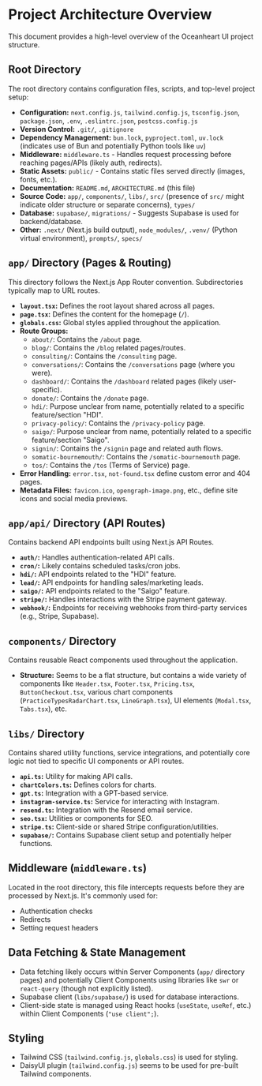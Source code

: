 # Project Architecture Overview

This document provides a high-level overview of the Oceanheart UI project structure.

## Root Directory

The root directory contains configuration files, scripts, and top-level project setup:

-   **Configuration:** `next.config.js`, `tailwind.config.js`, `tsconfig.json`, `package.json`, `.env`, `.eslintrc.json`, `postcss.config.js`
-   **Version Control:** `.git/`, `.gitignore`
-   **Dependency Management:** `bun.lock`, `pyproject.toml`, `uv.lock` (indicates use of Bun and potentially Python tools like `uv`)
-   **Middleware:** `middleware.ts` - Handles request processing before reaching pages/APIs (likely auth, redirects).
-   **Static Assets:** `public/` - Contains static files served directly (images, fonts, etc.).
-   **Documentation:** `README.md`, `ARCHITECTURE.md` (this file)
-   **Source Code:** `app/`, `components/`, `libs/`, `src/` (presence of `src/` might indicate older structure or separate concerns), `types/`
-   **Database:** `supabase/`, `migrations/` - Suggests Supabase is used for backend/database.
-   **Other:** `.next/` (Next.js build output), `node_modules/`, `.venv/` (Python virtual environment), `prompts/`, `specs/`

## `app/` Directory (Pages & Routing)

This directory follows the Next.js App Router convention. Subdirectories typically map to URL routes.

-   **`layout.tsx`:** Defines the root layout shared across all pages.
-   **`page.tsx`:** Defines the content for the homepage (`/`).
-   **`globals.css`:** Global styles applied throughout the application.
-   **Route Groups:**
    -   `about/`: Contains the `/about` page.
    -   `blog/`: Contains the `/blog` related pages/routes.
    -   `consulting/`: Contains the `/consulting` page.
    -   `conversations/`: Contains the `/conversations` page (where you were).
    -   `dashboard/`: Contains the `/dashboard` related pages (likely user-specific).
    -   `donate/`: Contains the `/donate` page.
    -   `hdi/`: Purpose unclear from name, potentially related to a specific feature/section "HDI".
    -   `privacy-policy/`: Contains the `/privacy-policy` page.
    -   `saigo/`: Purpose unclear from name, potentially related to a specific feature/section "Saigo".
    -   `signin/`: Contains the `/signin` page and related auth flows.
    -   `somatic-bournemouth/`: Contains the `/somatic-bournemouth` page.
    -   `tos/`: Contains the `/tos` (Terms of Service) page.
-   **Error Handling:** `error.tsx`, `not-found.tsx` define custom error and 404 pages.
-   **Metadata Files:** `favicon.ico`, `opengraph-image.png`, etc., define site icons and social media previews.

## `app/api/` Directory (API Routes)

Contains backend API endpoints built using Next.js API Routes.

-   **`auth/`:** Handles authentication-related API calls.
-   **`cron/`:** Likely contains scheduled tasks/cron jobs.
-   **`hdi/`:** API endpoints related to the "HDI" feature.
-   **`lead/`:** API endpoints for handling sales/marketing leads.
-   **`saigo/`:** API endpoints related to the "Saigo" feature.
-   **`stripe/`:** Handles interactions with the Stripe payment gateway.
-   **`webhook/`:** Endpoints for receiving webhooks from third-party services (e.g., Stripe, Supabase).

## `components/` Directory

Contains reusable React components used throughout the application.

-   **Structure:** Seems to be a flat structure, but contains a wide variety of components like `Header.tsx`, `Footer.tsx`, `Pricing.tsx`, `ButtonCheckout.tsx`, various chart components (`PracticeTypesRadarChart.tsx`, `LineGraph.tsx`), UI elements (`Modal.tsx`, `Tabs.tsx`), etc.

## `libs/` Directory

Contains shared utility functions, service integrations, and potentially core logic not tied to specific UI components or API routes.

-   **`api.ts`:** Utility for making API calls.
-   **`chartColors.ts`:** Defines colors for charts.
-   **`gpt.ts`:** Integration with a GPT-based service.
-   **`instagram-service.ts`:** Service for interacting with Instagram.
-   **`resend.ts`:** Integration with the Resend email service.
-   **`seo.tsx`:** Utilities or components for SEO.
-   **`stripe.ts`:** Client-side or shared Stripe configuration/utilities.
-   **`supabase/`:** Contains Supabase client setup and potentially helper functions.

## Middleware (`middleware.ts`)

Located in the root directory, this file intercepts requests before they are processed by Next.js. It's commonly used for:

-   Authentication checks
-   Redirects
-   Setting request headers

## Data Fetching & State Management

-   Data fetching likely occurs within Server Components (`app/` directory pages) and potentially Client Components using libraries like `swr` or `react-query` (though not explicitly listed).
-   Supabase client (`libs/supabase/`) is used for database interactions.
-   Client-side state is managed using React hooks (`useState`, `useRef`, etc.) within Client Components (`"use client";`).

## Styling

-   Tailwind CSS (`tailwind.config.js`, `globals.css`) is used for styling.
-   DaisyUI plugin (`tailwind.config.js`) seems to be used for pre-built Tailwind components. 